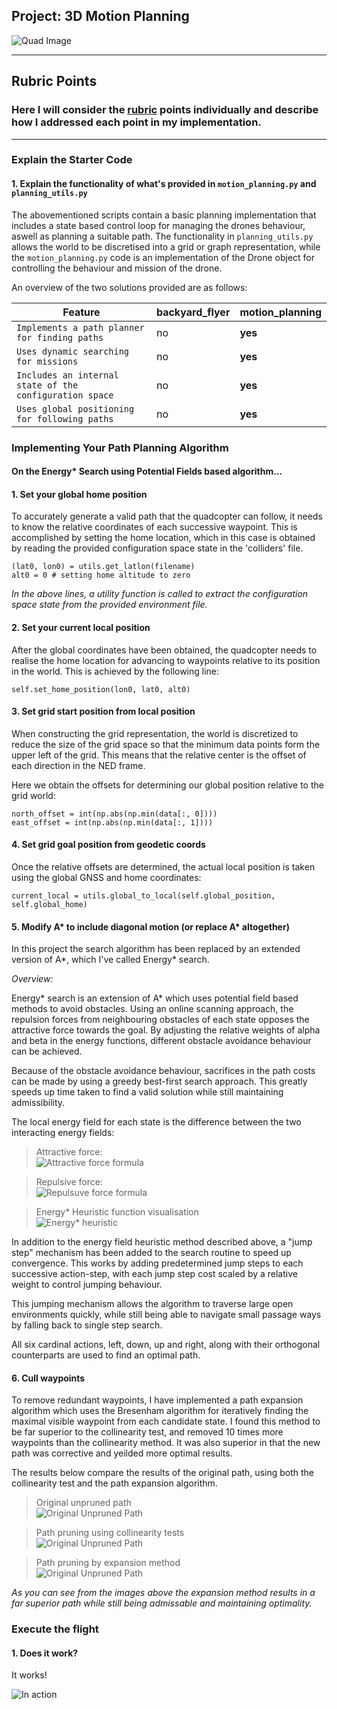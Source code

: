 ## Project: 3D Motion Planning
![Quad Image](/misc/enroute.png)

---

## Rubric Points
### Here I will consider the [rubric](https://review.udacity.com/#!/rubrics/1534/view) points individually and describe how I addressed each point in my implementation.

---

### Explain the Starter Code

#### 1. Explain the functionality of what's provided in `motion_planning.py` and `planning_utils.py`
The abovementioned scripts contain a basic planning implementation that includes a state based control loop for managing the drones behaviour, aswell as planning a suitable path.  The functionality in `planning_utils.py` allows the world to be discretised into a grid or graph representation, while the `motion_planning.py` code is an implementation of the Drone object for controlling the behaviour and mission of the drone.

An overview of the two solutions provided are as follows:

Feature | backyard_flyer | motion_planning
--- | --- | ---
`Implements a path planner for finding paths` | no | **yes**
`Uses dynamic searching for missions` | no | **yes**
`Includes an internal state of the configuration space` | no | **yes**
`Uses global positioning for following paths` | no | **yes**

### Implementing Your Path Planning Algorithm
#### On the Energy* Search using Potential Fields based algorithm...

#### 1. Set your global home position
To accurately generate a valid path that the quadcopter can follow, it needs to know the relative coordinates of each successive waypoint.  This is accomplished by setting the home location, which in this case is obtained by reading the provided configuration space state in the 'colliders' file.

``` 
(lat0, lon0) = utils.get_latlon(filename)
alt0 = 0 # setting home altitude to zero
```
*In the above lines, a utility function is called to extract the configuration space state from the provided environment file.*

#### 2. Set your current local position
After the global coordinates have been obtained, the quadcopter needs to realise the home location for advancing to waypoints relative to its position in the world.  This is achieved by the following line:

```
self.set_home_position(lon0, lat0, alt0)
```

#### 3. Set grid start position from local position
When constructing the grid representation, the world is discretized to reduce the size of the grid space so that the minimum data points form the upper left of the grid.  This means that the relative center is the offset of each direction in the NED frame.

Here we obtain the offsets for determining our global position relative to the grid world:
```
north_offset = int(np.abs(np.min(data[:, 0])))
east_offset = int(np.abs(np.min(data[:, 1])))
```

#### 4. Set grid goal position from geodetic coords
Once the relative offsets are determined, the actual local position is taken using the global GNSS and home coordinates:

```
current_local = utils.global_to_local(self.global_position, self.global_home)
```

#### 5. Modify A* to include diagonal motion (or replace A* altogether)
In this project the search algorithm has been replaced by an extended version of A*, which I've called Energy* search.

*Overview:*

Energy* search is an extension of A* which uses potential field based methods to avoid obstacles. Using an online scanning approach, the repulsion forces from neighbouring obstacles of each state opposes the attractive force towards the goal. By adjusting the relative weights of alpha and beta in the energy functions, different obstacle avoidance behaviour can be achieved.
    
Because of the obstacle avoidance behaviour, sacrifices in the path costs can be made by using a greedy best-first search approach. This greatly speeds up time taken to find a valid solution while still maintaining admissibility.

The local energy field for each state is the difference between the two interacting energy fields:

> Attractive force:  
![Attractive force formula](/Images/attractive_force.png)

> Repulsive force:   
![Repulsuve force formula](/Images/repulsive_force.png)

> Energy\* Heuristic function visualisation   
![Energy* heuristic](/Images/energy_star-heuristic2.png)

In addition to the energy field heuristic method described above, a "jump step" mechanism has been added to the search routine to speed up convergence.  This works by adding predetermined jump steps to each successive action-step, with each jump step cost scaled by a relative weight to control jumping behaviour.

This jumping mechanism allows the algorithm to traverse large open environments quickly, while still being able to navigate small passage ways by falling back to single step search.

All six cardinal actions, left, down, up and right, along with their orthogonal counterparts are used to find an optimal path.

#### 6. Cull waypoints 
To remove redundant waypoints, I have implemented a path expansion algorithm which uses the Bresenham algorithm for iteratively finding the maximal visible waypoint from each candidate state.  I found this method to be far superior to the collinearity test, and removed 10 times more waypoints than the collinearity method.  It was also superior in that the new path was corrective and yeilded more optimal results.

The results below compare the results of the original path, using both the collinearity test and the path expansion algorithm.

> Original unpruned path   
![Original Unpruned Path](/Images/path-pruning-raw.png)
    
> Path pruning using collinearity tests   
![Original Unpruned Path](/Images/path-pruning-collinear.png)
    
> Path pruning by expansion method    
![Original Unpruned Path](/Images/path-pruning-expansion.png)

*As you can see from the images above the expansion method results in a far superior path while still being admissable and maintaining optimality.*

### Execute the flight
#### 1. Does it work?
It works!

![In action](/Images/in-action.png)


